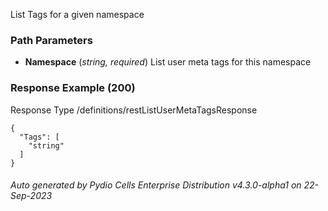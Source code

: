 






 
List Tags for a given namespace  


### Path Parameters

 - **Namespace** (_string, required_) List user meta tags for this namespace




### Response Example (200)
Response Type /definitions/restListUserMetaTagsResponse

```
{
  "Tags": [
    "string"
  ]
}
```




###### Auto generated by Pydio Cells Enterprise Distribution v4.3.0-alpha1 on 22-Sep-2023
